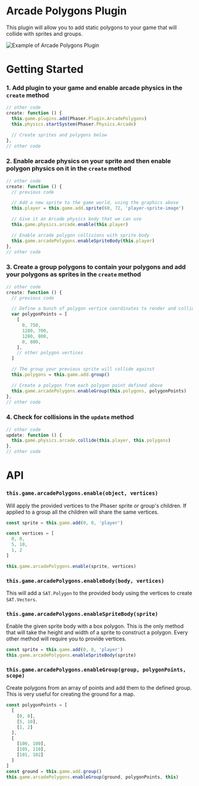 # Arcade Polygons Plugin

This plugin will allow you to add static polygons to your game that will collide with sprites and groups.

![Example of Arcade Polygons Plugin](http://i.imgur.com/hAg4Elh.png)

# Getting Started

### 1. Add plugin to your game and enable arcade physics in the `create` method

```javascript
// other code
create: function () {
  this.game.plugins.add(Phaser.Plugin.ArcadePolygons)
  this.physics.startSystem(Phaser.Physics.Arcade)

  // Create sprites and polygons below
},
// other code
```

### 2. Enable arcade physics on your sprite and then enable polygon physics on it in the `create` method

```javascript
// other code
create: function () {
  // previous code

  // Add a new sprite to the game world, using the graphics above
  this.player = this.game.add.sprite(60, 72, 'player-sprite-image')

  // Give it an Arcade physics body that we can use
  this.game.physics.arcade.enable(this.player)

  // Enable arcade polygon collisions with sprite body
  this.game.arcadePolygons.enableSpriteBody(this.player)
},
// other code
```

### 3. Create a group polygons to contain your polygons and add your polygons as sprites in the `create` method

```javascript
// other code
create: function () {
  // previous code

  // Define a bunch of polygon vertice coordinates to render and collide against
  var polygonPoints = [
    [
      0, 750,
      1280, 700,
      1280, 800,
      0, 800,
    ],
    // other polygon vertices
  ]

  // The group your previous sprite will collide against
  this.polygons = this.game.add.group()

  // Create a polygon from each polygon point defined above
  this.game.arcadePolygons.enableGroup(this.polygons, polygonPoints)
},
// other code
```

### 4. Check for collisions in the `update` method

```javascript
// other code
update: function () {
  this.game.physics.arcade.collide(this.player, this.polygons)
},
// other code
```

# API

### `this.game.arcadePolygons.enable(object, vertices)`

Will apply the provided vertices to the Phaser sprite or group's children.  If applied to a group all the children will share the same vertices.

```javascript
const sprite = this.game.add(0, 0, 'player')

const vertices = [
  0, 0,
  5, 10,
  1, 2
]

this.game.arcadePolygons.enable(sprite, vertices)
```

### `this.game.arcadePolygons.enableBody(body, vertices)`

This will add a `SAT.Polygon` to the provided body using the vertices to create `SAT.Vectors`.

### `this.game.arcadePolygons.enableSpriteBody(sprite)`

Enable the given sprite body with a box polygon.  This is the only method that will take the height and width of a sprite to construct a polygon. Every other method will require you to provide vertices.

```javascript
const sprite = this.game.add(0, 0, 'player')
this.game.arcadePolygons.enableSpriteBody(sprite)
```

### `this.game.arcadePolygons.enableGroup(group, polygonPoints, scope)`

Create polygons from an array of points and add them to the defined group.  This is very useful for creating the ground for a map.

```javascript
const polygonPoints = [
  [
    [0, 0],
    [5, 10],
    [1, 2]
  ],
  [
    [100, 100],
    [105, 110],
    [101, 102]
  ]
]
const ground = this.game.add.group()
this.game.arcadePolygons.enableGroup(ground, polygonPoints, this)
```
